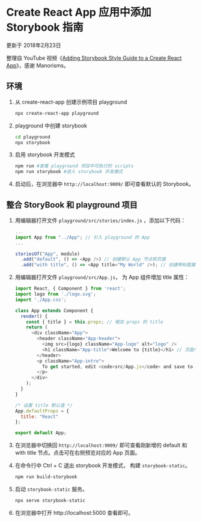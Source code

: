 # Create React App 应用中添加 Storybook 指南

更新于  2018年2月23日

整理自 YouTube 视频《[Adding Storybook Style Guide to a Create React App](https://www.youtube.com/watch?v=va-JzrmaiUM)》，感谢 Manorisms。

## 环境

1. 从 create-react-app 创建示例项目 playground

   ```bash
   npx create-react-app playground
   ```

2. playground 中创建 storybook

   ```bash
   cd playground
   npx storybook
   ```

3. 启用 storybook 开发模式

   ```bash
   npm run #查看 playground 项目中可执行的 scripts
   npm run storybook #进入 storybook 开发模式
   ```

4. 启动后，在浏览器中 `http://localhost:9009/` 即可查看默认的 Storybook。

## 整合 StoryBook 和 playground 项目

1. 用编辑器打开文件 `playground/src/stories/index.js` ，添加以下代码：

   ```javascript
   ...
   import App from "../App"; // 引入 playground 的 App
   ...

   storiesOf("App", module)
     .add("default", () => <App />) // 创建默认 App 节点和页面
     .add("with title", () => <App title="My World" />); // 创建带标题属性的 App 节点和页面
   ```

2. 用编辑器打开文件 `playground/src/App.js`， 为 App 组件增加 title 属性：

   ```javascript
   import React, { Component } from 'react';
   import logo from './logo.svg';
   import './App.css';

   class App extends Component {
     render() {
       const { title } = this.props; // 增加 props 的 title 
       return (
         <div className="App">
           <header className="App-header">
             <img src={logo} className="App-logo" alt="logo" />
             <h1 className="App-title">Welcome to {title}</h1> // 页面中显示 title 值
           </header>
           <p className="App-intro">
             To get started, edit <code>src/App.js</code> and save to reload.
           </p>
         </div>
       );
     }
   }

   /* 设置 title 默认值 */
   App.defaultProps = {
     title: "React"
   };

   export default App;
   ```

3. 在浏览器中切换回  `http://localhost:9009/`  即可查看刚新增的 default 和 with title 节点。点击可在右侧预览对应的 App 页面。

4. 在命令行中 Ctrl + C 退出 storybook 开发模式， 构建 `storybook-static`。

   ```bash
   npm run build-storybook
   ```

5. 启动 `storybook-static` 服务。

   ```bash
   npx serve storybook-static
   ```

6. 在浏览器中打开 http://localhost:5000  查看即可。